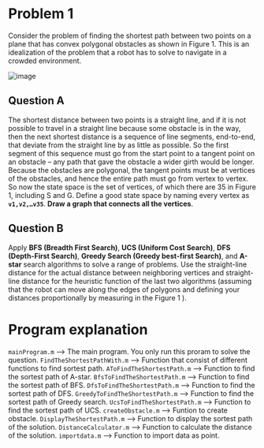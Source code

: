# Problem 1
Consider the problem of finding the shortest path between two points on a plane that has convex polygonal obstacles as shown in Figure 1. This is an idealization of the problem that a robot has to solve to navigate in a crowded environment.

![image](https://user-images.githubusercontent.com/80089377/176014373-bda2e5dd-b5ef-46c8-ab0e-78fbeb8bb976.png)

## Question A
The shortest distance between two points is a straight line, and if it is not possible to travel in a straight line because some obstacle is in the way, then the next shortest distance is a sequence of line segments, end-to-end, that deviate from the straight line by as little as possible. So the first segment of this sequence must go from the start point to a tangent point on an obstacle – any path that gave the obstacle a wider girth would be longer. Because the obstacles are polygonal, the tangent points must be at vertices of the obstacles, and hence the entire path must go from vertex to vertex. So now the state space is the set of vertices, of which there are 35 in Figure 1, including S and G. Define a good state space by naming every vertex as **`v1,v2,…v35`**. **Draw a graph that connects all the vertices**.

## Question B
Apply **BFS (Breadth First Search)**, **UCS (Uniform Cost Search)**, **DFS (Depth-First Search)**, **Greedy Search (Greedy best-first Search)**, and **A-star** search algorithms to solve a range of problems. Use the straight-line distance for the actual distance between neighboring vertices and straight-line distance for the heuristic function of the last two algorithms (assuming that the robot can move along the edges of polygons and defining your distances proportionally by measuring in the Figure 1 ).

# Program explanation
`mainProgram.m` --> The main program. You only run this proram to solve the question.
`FindTheShortestPathWith.m` --> Function that consist of different functions to find sortest path.
`AToFindTheShortestPath.m` --> Function to find the sortest path of A-star.
`BfsToFindTheShortestPath.m` --> Function to find the sortest path of BFS.
`DfsToFindTheShortestPath.m` --> Function to find the sortest path of DFS.
`GreedyToFindTheShortestPath.m` --> Function to find the sortest path of Greedy search.
`UcsToFindTheShortestPath.m` --> Function to find the sortest path of UCS.
`createObstacle.m` --> Funtion to create obstacle.
`DisplayTheShortestPath.m` --> Function to display the sortest path of the solution.
`DistanceCalculator.m` --> Function to calculate the distance of the solution.
`importdata.m` --> Function to import data as point.


